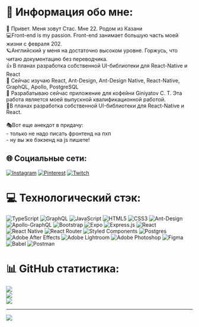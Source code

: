 # 💫 Информация обо мне:
🔭 Привет. Меня зовут Стас. Мне 22. Родом из Казани<br>💻Front-end is my passion. Front-end занимает большую часть моей жизни с февраля 202.<br>🪐Английский у меня на достаточно высоком уровне. Горжусь, что читаю документацию без переводчика.<br>👍 В планах разработка собственной UI-библиотеки для React-Native и React<br>🌱 Сейчас изучаю React, Ant-Design, Ant-Design Native, React-Native, GraphQL, Apollo, PostgreSQL <br>💬 Разрабатываю сейчас приложение для кофейни Giniyatov C. T. Эта работа является моей выпускной квалификационной работой.<br>🧷В планах разработка собственной UI-библиотеки для React-Native и React.<br><br>🎭Вот еще анекдот в придачу:<br>- только не надо писать фронтенд на пхп<br>- ну вы же бэкэенд на js пишете!


## 🌐 Социальные сети:
[![Instagram](https://img.shields.io/badge/Instagram-%23E4405F.svg?logo=Instagram&logoColor=white)](https://instagram.com/me_stanislaw) [![Pinterest](https://img.shields.io/badge/Pinterest-%23E60023.svg?logo=Pinterest&logoColor=white)](https://pinterest.com/photovarovdev) [![Twitch](https://img.shields.io/badge/Twitch-%239146FF.svg?logo=Twitch&logoColor=white)](https://twitch.tv/me_stas) 

# 💻 Технологический стэк:
![TypeScript](https://img.shields.io/badge/typescript-%23007ACC.svg?style=for-the-badge&logo=typescript&logoColor=white) ![GraphQL](https://img.shields.io/badge/-GraphQL-E10098?style=for-the-badge&logo=graphql&logoColor=white) ![JavaScript](https://img.shields.io/badge/javascript-%23323330.svg?style=for-the-badge&logo=javascript&logoColor=%23F7DF1E) ![HTML5](https://img.shields.io/badge/html5-%23E34F26.svg?style=for-the-badge&logo=html5&logoColor=white) ![CSS3](https://img.shields.io/badge/css3-%231572B6.svg?style=for-the-badge&logo=css3&logoColor=white) ![Ant-Design](https://img.shields.io/badge/-AntDesign-%230170FE?style=for-the-badge&logo=ant-design&logoColor=white) ![Apollo-GraphQL](https://img.shields.io/badge/-ApolloGraphQL-311C87?style=for-the-badge&logo=apollo-graphql) ![Bootstrap](https://img.shields.io/badge/bootstrap-%23563D7C.svg?style=for-the-badge&logo=bootstrap&logoColor=white) ![Expo](https://img.shields.io/badge/expo-1C1E24?style=for-the-badge&logo=expo&logoColor=#D04A37) ![Express.js](https://img.shields.io/badge/express.js-%23404d59.svg?style=for-the-badge&logo=express&logoColor=%2361DAFB) ![React](https://img.shields.io/badge/react-%2320232a.svg?style=for-the-badge&logo=react&logoColor=%2361DAFB) ![React Native](https://img.shields.io/badge/react_native-%2320232a.svg?style=for-the-badge&logo=react&logoColor=%2361DAFB) ![React Router](https://img.shields.io/badge/React_Router-CA4245?style=for-the-badge&logo=react-router&logoColor=white) ![Styled Components](https://img.shields.io/badge/styled--components-DB7093?style=for-the-badge&logo=styled-components&logoColor=white) ![Postgres](https://img.shields.io/badge/postgres-%23316192.svg?style=for-the-badge&logo=postgresql&logoColor=white) ![Adobe After Effects](https://img.shields.io/badge/Adobe%20After%20Effects-9999FF.svg?style=for-the-badge&logo=Adobe%20After%20Effects&logoColor=white) ![Adobe Lightroom](https://img.shields.io/badge/Adobe%20Lightroom-31A8FF.svg?style=for-the-badge&logo=Adobe%20Lightroom&logoColor=white) ![Adobe Photoshop](https://img.shields.io/badge/adobephotoshop-%2331A8FF.svg?style=for-the-badge&logo=adobephotoshop&logoColor=white) 	![Figma](https://img.shields.io/badge/figma-%23F24E1E.svg?style=for-the-badge&logo=figma&logoColor=white) ![Babel](https://img.shields.io/badge/Babel-F9DC3e?style=for-the-badge&logo=babel&logoColor=black) ![Postman](https://img.shields.io/badge/Postman-FF6C37?style=for-the-badge&logo=postman&logoColor=white)
# 📊 GitHub статистика:
![](https://github-readme-stats.vercel.app/api?username=stanislawpivovarov&theme=dark&hide_border=false&include_all_commits=false&count_private=false)<br/>
![](https://github-readme-streak-stats.herokuapp.com/?user=stanislawpivovarov&theme=dark&hide_border=false)<br/>
![](https://github-readme-stats.vercel.app/api/top-langs/?username=stanislawpivovarov&theme=dark&hide_border=false&include_all_commits=false&count_private=false&layout=compact)

---
[![](https://visitcount.itsvg.in/api?id=stanislawpivovarov&icon=0&color=0)](https://visitcount.itsvg.in)

<!-- Proudly created with GPRM ( https://gprm.itsvg.in ) -->
